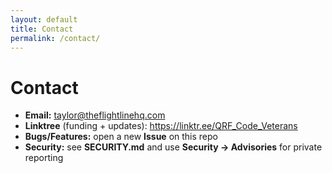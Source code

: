```yaml
---
layout: default
title: Contact
permalink: /contact/
---
```


# Contact

- **Email:** <a href="mailto:taylor@theflightlinehq.com?subject=FlightLine%20HQ%20Inquiry">taylor@theflightlinehq.com</a>  
- **Linktree** (funding + updates): <https://linktr.ee/QRF_Code_Veterans>  
- **Bugs/Features:** open a new **Issue** on this repo  
- **Security:** see **SECURITY.md** and use **Security → Advisories** for private reporting
